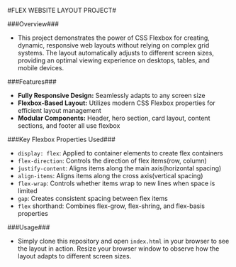 #FLEX WEBSITE LAYOUT PROJECT#

###Overview###
- This project demonstrates the power of CSS Flexbox for creating, dynamic, responsive web layouts without relying on complex grid systems. The layout automatically adjusts to different screen sizes, providing an optimal viewing experience on desktops, tables, and mobile devices. 

###Features###
- **Fully Responsive Design:** Seamlessly adapts to any screen size
- **Flexbox-Based Layout:** Utilizes modern CSS Flexbox properties for efficient layout management
- **Modular Components:** Header, hero section, card layout, content sections, and footer all use flexbox

###Key Flexbox Properties Used###
- `display: flex`: Applied to container elements to create flex containers
- `flex-direction`: Controls the direction of flex items(row, column)
- `justify-content`: Aligns items along the main axis(horizontal spacing)
- `align-items`: Aligns items along the cross axis(vertical spacing)
- `flex-wrap`: Controls whether items wrap to new lines when space is limited 
- `gap`: Creates consistent spacing between flex items 
- `flex` shorthand: Combines flex-grow, flex-shring, and flex-basis properties 

###Usage###
- Simply clone this repository and open `index.html` in your browser to see the layout in action. Resize your browser window to observe how the layout adapts to different screen sizes. 

